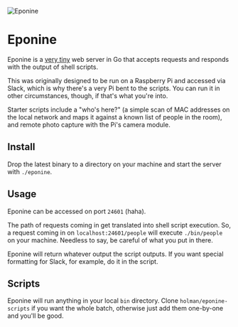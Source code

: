 ![Eponine](https://cloud.githubusercontent.com/assets/2723/13193697/d0f48a56-d731-11e5-854a-d4743254a446.jpg)

# Eponine

Eponine is a [very tiny][server] web server in Go that accepts requests and responds with the output of shell scripts.

This was originally designed to be run on a Raspberry Pi and accessed via Slack, which is why there's a very Pi bent to the scripts. You can run it in other circumstances, though, if that's what you're into.

Starter scripts include a "who's here?" (a simple scan of MAC addresses on the local network and maps it against a known list of people in the room), and remote photo capture with the Pi's camera module.

## Install

Drop the latest binary to a directory on your machine and start the server with `./eponine`.

## Usage

Eponine can be accessed on port `24601` (haha).

The path of requests coming in get translated into shell script execution. So, a request coming in on `localhost:24601/people` will execute `./bin/people` on your machine. Needless to say, be careful of what you put in there.

Eponine will return whatever output the script outputs. If you want special formatting for Slack, for example, do it in the script.

## Scripts

Eponine will run anything in your local `bin` directory. Clone `holman/eponine-scripts` if you want the whole batch, otherwise just add them one-by-one and you'll be good.

[server]:  https://github.com/holman/eponine/blob/master/server.go
[release]: https://github.com/holman/eponine/releases
